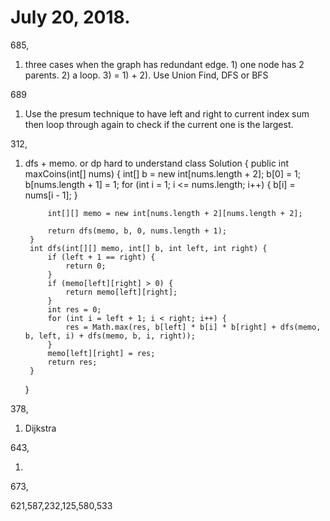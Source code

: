 # July 20, 2018. 

685,

1. three cases when the graph has redundant edge. 1) one node has 2 parents. 2) a loop. 3) = 1) + 2). Use Union Find, DFS or BFS

689

1. Use the presum technique to have left and right to current index sum then loop through again to check if the current one is the largest.
    

312,

1. dfs + memo. or dp hard to understand
    class Solution {
        public int maxCoins(int[] nums) {
            int[] b = new int[nums.length + 2];
            b[0] = 1;
            b[nums.length + 1] = 1;
            for (int i = 1; i <= nums.length; i++) {
                b[i] = nums[i - 1];
            }
            
            int[][] memo = new int[nums.length + 2][nums.length + 2];
            
            return dfs(memo, b, 0, nums.length + 1);
        }
        int dfs(int[][] memo, int[] b, int left, int right) {
            if (left + 1 == right) {
                return 0;
            }
            if (memo[left][right] > 0) {
                return memo[left][right];
            }
            int res = 0;
            for (int i = left + 1; i < right; i++) {
                res = Math.max(res, b[left] * b[i] * b[right] + dfs(memo, b, left, i) + dfs(memo, b, i, right));
            }
            memo[left][right] = res;
            return res;
        }
    }

378,

1. Dijkstra

643,

1. 

673,

621,587,232,125,580,533

